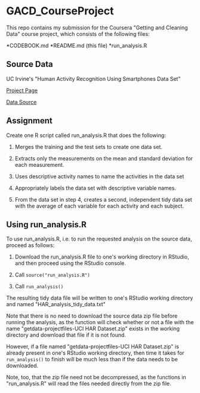 # GACD_CourseProject
This repo contains my submission for the Coursera "Getting and Cleaning Data" course project, which consists of the following files:

*CODEBOOK.md
*README.md (this file)
*run_analysis.R

## Source Data
UC Irvine's "Human Activity Recognition Using Smartphones Data Set"

[Project Page](http://archive.ics.uci.edu/ml/datasets/Human+Activity+Recognition+Using+Smartphones)

[Data Source](https://d396qusza40orc.cloudfront.net/getdata%2Fprojectfiles%2FUCI%20HAR%20Dataset.zip)

## Assignment
Create one R script called run_analysis.R that does the following:

1. Merges the training and the test sets to create one data set.

2. Extracts only the measurements on the mean and standard deviation for each measurement. 

3. Uses descriptive activity names to name the activities in the data set

4. Appropriately labels the data set with descriptive variable names. 

5. From the data set in step 4, creates a second, independent tidy data set with the average of each variable for each activity and each subject.

## Using run_analysis.R
To use run_analysis.R, i.e. to run the requested analysis on the source data, proceed as follows:

1. Download the run_analysis.R file to one's working directory in RStudio, and then proceed using the RStudio console.

2. Call `source("run_analysis.R")`

3. Call `run_analysis()`

The resulting tidy data file will be written to one's RStudio working directory and named "HAR_analysis_tidy_data.txt"

Note that there is no need to download the source data zip file before running the analysis, as the function will check whether or not a file with the name "getdata-projectfiles-UCI HAR Dataset.zip" exists in the working directory and download that file if it is not found.

However, if a file named "getdata-projectfiles-UCI HAR Dataset.zip" is already present in one's RStudio working directory, then time it takes for `run_analysis()` to finish will be much less than if the data needs to be downloaded.

Note, too, that the zip file need not be decompressed, as the functions in "run_analysis.R" will read the files needed directly from the zip file.
